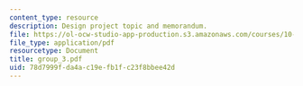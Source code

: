```yaml
---
content_type: resource
description: Design project topic and memorandum.
file: https://ol-ocw-studio-app-production.s3.amazonaws.com/courses/10-491-integrated-chemical-engineering-ii-spring-2006/78d7999fda4ac19efb1fc23f8bbee42d_group_3.pdf
file_type: application/pdf
resourcetype: Document
title: group_3.pdf
uid: 78d7999f-da4a-c19e-fb1f-c23f8bbee42d
---
```

